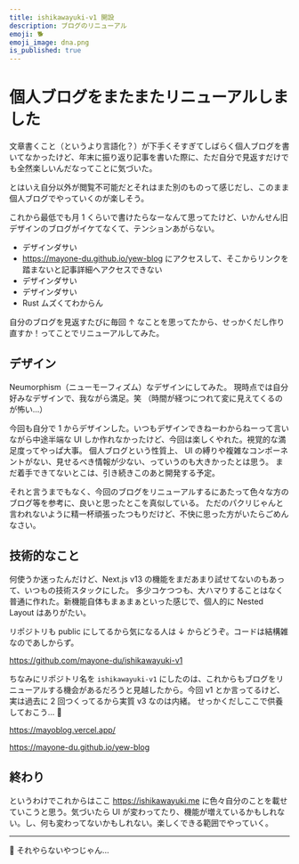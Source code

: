 ```yaml
---
title: ishikawayuki-v1 開設
description: ブログのリニューアル
emoji: 🐕
emoji_image: dna.png
is_published: true
---
```


# 個人ブログをまたまたリニューアルしました

文章書くこと（というより言語化？）が下手くそすぎてしばらく個人ブログを書いてなかったけど、年末に振り返り記事を書いた際に、ただ自分で見返すだけでも全然楽しいんだなってことに気づいた。

とはいえ自分以外が閲覧不可能だとそれはまた別のものって感じだし、このまま個人ブログでやっていくのが楽しそう。

これから最低でも月 1 くらいで書けたらなーなんて思ってたけど、いかんせん旧デザインのブログがイケてなくて、テンションあがらない。

- デザインダサい
- https://mayone-du.github.io/yew-blog にアクセスして、そこからリンクを踏まないと記事詳細へアクセスできない
- デザインダサい
- デザインダサい
- Rust ムズくてわからん

自分のブログを見返すたびに毎回 ↑ なことを思ってたから、せっかくだし作り直すか！ってことでリニューアルしてみた。

## デザイン

Neumorphism（ニューモーフィズム）なデザインにしてみた。
現時点では自分好みなデザインで、我ながら満足。笑 （時間が経つにつれて変に見えてくるのが怖い...）

今回も自分で 1 からデザインした。いつもデザインできねーわからねーって言いながら中途半端な UI しか作れなかったけど、今回は楽しくやれた。視覚的な満足度ってやっぱ大事。
個人ブログという性質上、 UI の縛りや複雑なコンポーネントがない、見せるべき情報が少ない、っていうのも大きかったとは思う。
まだ着手できてないとこは、引き続きこのあと開発する予定。

それと言うまでもなく、今回のブログをリニューアルするにあたって色々な方のブログ等を参考に、良いと思ったとこを真似している。
ただのパクリじゃんと言われないように精一杯頑張ったつもりだけど、不快に思った方がいたらごめんなさい。

## 技術的なこと

何使うか迷ったんだけど、Next.js v13 の機能をまだあまり試せてないのもあって、いつもの技術スタックにした。
多少コケつつも、大ハマりすることはなく普通に作れた。新機能自体もまぁまぁといった感じで、個人的に Nested Layout はありがたい。

リポジトリも public にしてるから気になる人は ↓ からどうぞ。コードは結構雑なのであしからず。

https://github.com/mayone-du/ishikawayuki-v1

ちなみにリポジトリ名を `ishikawayuki-v1` にしたのは、これからもブログをリニューアルする機会があるだろうと見越したから。今回 v1 とか言ってるけど、実は過去に 2 回つくってるから実質 v3 なのは内緒。
せっかくだしここで供養しておこう... 🙏

https://mayoblog.vercel.app/

https://mayone-du.github.io/yew-blog

## 終わり

というわけでこれからはここ https://ishikawayuki.me に色々自分のことを載せていこうと思う。気づいたら UI が変わってたり、機能が増えているかもしれない。し、何も変わってないかもしれない。楽しくできる範囲でやっていく。

---

🥱 それやらないやつじゃん...
